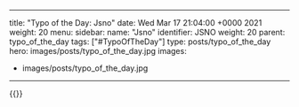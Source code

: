 
---
title: "Typo of the Day: Jsno"
date: Wed Mar 17 21:04:00 +0000 2021
weight: 20
menu:
  sidebar:
    name: "Jsno"
    identifier: JSNO
    weight: 20
    parent: typo_of_the_day
tags: ["#TypoOfTheDay"]
type: posts/typo_of_the_day
hero: images/posts/typo_of_the_day.jpg
images:
- images/posts/typo_of_the_day.jpg
---


{{<x user="mariatta" id="1372292658148696064">}}

